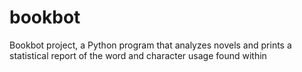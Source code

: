 # bookbot

Bookbot project, a Python program that analyzes novels and prints a statistical report of the word and character usage found within